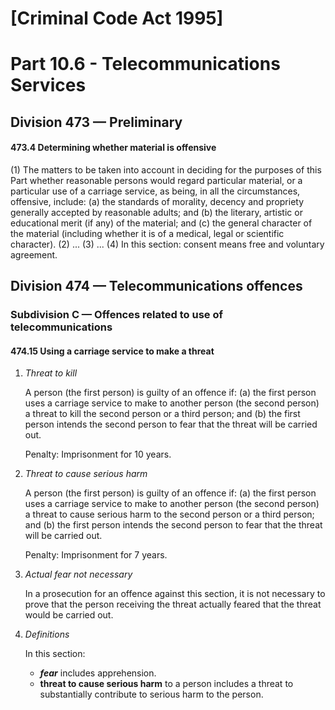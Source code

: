 # [Criminal Code Act 1995]
Part 10.6 - Telecommunications Services 
===============================================================================

Division 473 — Preliminary
-------------------------------------------------------------------------------

####  473.4  Determining whether material is offensive
(1) The matters to be taken into account in deciding for the purposes of this Part whether reasonable persons would regard particular material, or a particular use of a carriage service, as being, in all the circumstances, offensive, include:
(a)  the standards of morality, decency and propriety generally accepted by reasonable adults; and
(b)  the literary, artistic or educational merit (if any) of the material; and
(c)  the general character of the material (including whether it is of a medical, legal or scientific character).
(2)  ...
(3)  ...
(4)  In this section:
     consent means free and voluntary agreement.


Division 474 — Telecommunications offences                                    
-------------------------------------------------------------------------------

### Subdivision C — Offences related to use of telecommunications


#### 474.15  Using a carriage service to make a threat

1. _Threat to kill_
   
   A person (the first person) is guilty of an offence if: 
   (a) the first person uses a carriage service to make to another person (the second person) a threat to kill the second person or a third person; and 
   (b) the first person intends the second person to fear that the threat will be carried out.
   
   Penalty:  Imprisonment for 10 years.

2. _Threat to cause serious harm_
   
   A person (the first person) is guilty of an offence if:
   (a) the first person uses a carriage service to make to another person (the second person) a threat to cause serious harm to the second person or a third person; and 
   (b) the first person intends the second person to fear that the threat will be carried out.

   Penalty:  Imprisonment for 7 years.

3. _Actual fear not necessary_
   
   In a prosecution for an offence against this section, it is not necessary to prove that the person receiving the threat actually feared that the threat would be carried out.

4.  _Definitions_
   
    In this section:
    - ___fear___ includes apprehension.
    - __threat to cause serious harm__ to a person includes a threat to substantially contribute to serious harm to the person.